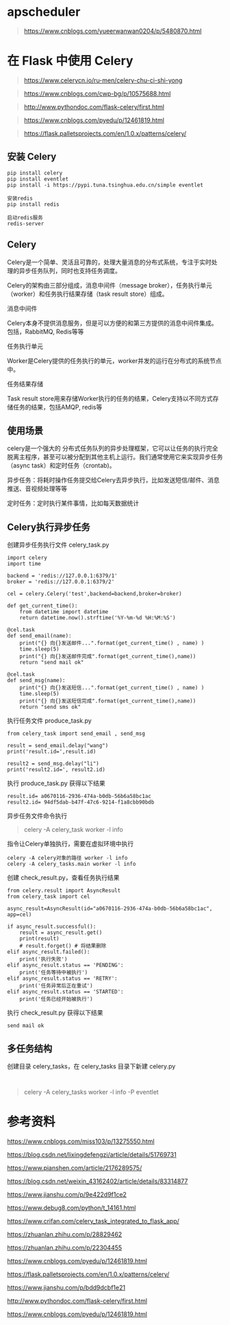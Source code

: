 
#  apscheduler

> https://www.cnblogs.com/yueerwanwan0204/p/5480870.html

# 在 Flask 中使用 Celery

> https://www.celerycn.io/ru-men/celery-chu-ci-shi-yong

> https://www.cnblogs.com/cwp-bg/p/10575688.html

> http://www.pythondoc.com/flask-celery/first.html

> https://www.cnblogs.com/pyedu/p/12461819.html

> https://flask.palletsprojects.com/en/1.0.x/patterns/celery/




## 安装 Celery

```
pip install celery
pip install eventlet
pip install -i https://pypi.tuna.tsinghua.edu.cn/simple eventlet

安装redis
pip install redis

启动redis服务
redis-server

```

## Celery
Celery是一个简单、灵活且可靠的，处理大量消息的分布式系统，专注于实时处理的异步任务队列，同时也支持任务调度。

Celery的架构由三部分组成，消息中间件（message broker），任务执行单元（worker）和任务执行结果存储（task result store）组成。

消息中间件

Celery本身不提供消息服务，但是可以方便的和第三方提供的消息中间件集成。包括，RabbitMQ, Redis等等

任务执行单元

Worker是Celery提供的任务执行的单元，worker并发的运行在分布式的系统节点中。

任务结果存储

Task result store用来存储Worker执行的任务的结果，Celery支持以不同方式存储任务的结果，包括AMQP, redis等

## 使用场景
celery是一个强大的 分布式任务队列的异步处理框架，它可以让任务的执行完全脱离主程序，甚至可以被分配到其他主机上运行。我们通常使用它来实现异步任务（async task）和定时任务（crontab)。

异步任务：将耗时操作任务提交给Celery去异步执行，比如发送短信/邮件、消息推送、音视频处理等等

定时任务：定时执行某件事情，比如每天数据统计

## Celery执行异步任务

创建异步任务执行文件 celery_task.py

```
import celery
import time

backend = 'redis://127.0.0.1:6379/1'
broker = 'redis://127.0.0.1:6379/2'

cel = celery.Celery('test',backend=backend,broker=broker)

def get_current_time():
    from datetime import datetime
    return datetime.now().strftime('%Y-%m-%d %H:%M:%S')

@cel.task
def send_email(name):
    print("{} 向{}发送邮件...".format(get_current_time() , name) )
    time.sleep(5)
    print("{} 向{}发送邮件完成".format(get_current_time(),name))
    return "send mail ok"

@cel.task
def send_msg(name):
    print("{} 向{}发送短信...".format(get_current_time() , name) )
    time.sleep(5)
    print("{} 向{}发送短信完成".format(get_current_time(),name))
    return "send sms ok"

```

执行任务文件 produce_task.py

```
from celery_task import send_email , send_msg

result = send_email.delay("wang")
print('result.id=',result.id)

result2 = send_msg.delay("li")
print('result2.id=', result2.id)

```

执行 produce_task.py 获得以下结果

```
result.id= a0670116-2936-474a-b0db-56b6a58bc1ac
result2.id= 94df5dab-b47f-47c6-9214-f1a8cbb90bdb
```

异步任务文件命令执行

> celery -A celery_task worker  -l info

指令让Celery单独执行，需要在虚拟环境中执行

```
celery -A celery对象的路径 worker -l info
celery -A celery_tasks.main worker -l info
```

创建 check_result.py，查看任务执行结果

```
from celery.result import AsyncResult
from celery_task import cel

async_result=AsyncResult(id="a0670116-2936-474a-b0db-56b6a58bc1ac", app=cel)

if async_result.successful():
    result = async_result.get()
    print(result)
    # result.forget() # 将结果删除
elif async_result.failed():
    print('执行失败')
elif async_result.status == 'PENDING':
    print('任务等待中被执行')
elif async_result.status == 'RETRY':
    print('任务异常后正在重试')
elif async_result.status == 'STARTED':
    print('任务已经开始被执行')
```

执行 check_result.py 获得以下结果

```
send mail ok
```

## 多任务结构

创建目录 celery_tasks，在 celery_tasks 目录下新建 celery.py
```


```




> celery -A celery_tasks worker  -l info -P eventlet



# 参考资料

https://www.cnblogs.com/miss103/p/13275550.html

https://blog.csdn.net/lixingdefengzi/article/details/51769731

https://www.pianshen.com/article/2176289575/

https://blog.csdn.net/weixin_43162402/article/details/83314877

https://www.jianshu.com/p/9e422d9f1ce2

https://www.debug8.com/python/t_14161.html

https://www.crifan.com/celery_task_integrated_to_flask_app/

https://zhuanlan.zhihu.com/p/28829462

https://zhuanlan.zhihu.com/p/22304455

https://www.cnblogs.com/pyedu/p/12461819.html

https://flask.palletsprojects.com/en/1.0.x/patterns/celery/

https://www.jianshu.com/p/bdd9dcbf1e21

http://www.pythondoc.com/flask-celery/first.html

https://www.cnblogs.com/pyedu/p/12461819.html





